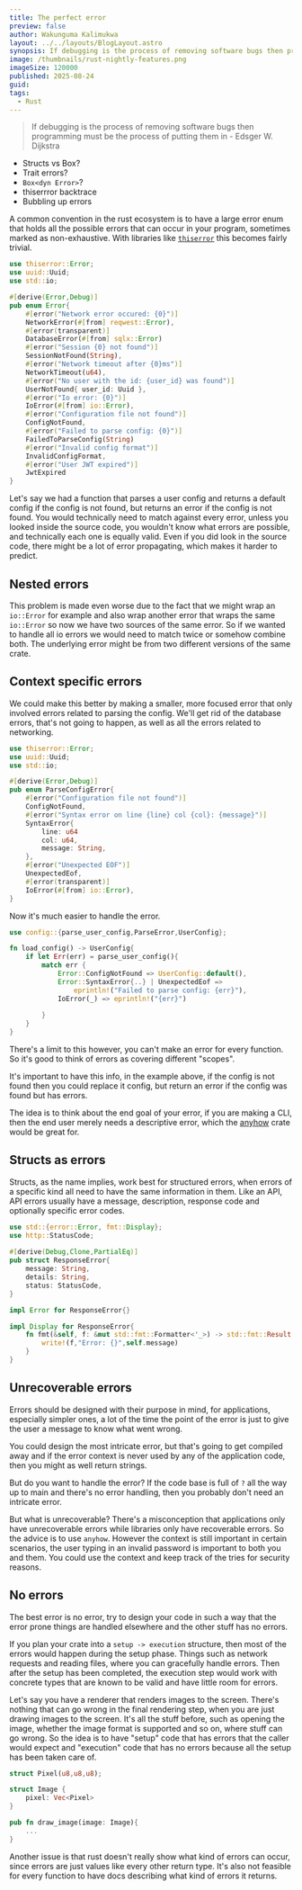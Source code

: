 ```yaml
---
title: The perfect error
preview: false
author: Wakunguma Kalimukwa
layout: ../../layouts/BlogLayout.astro
synopsis: If debugging is the process of removing software bugs then programming must be the process of putting them in
image: /thumbnails/rust-nightly-features.png
imageSize: 120000
published: 2025-08-24
guid:
tags:
  - Rust
---
```

> If debugging is the process of removing software bugs then programming must be the process of putting them in - Edsger W. Dijkstra

- Structs vs Box? 
- Trait errors?
- `Box<dyn Error>`?
- thiserrror backtrace
- Bubbling up errors

A common convention in the rust ecosystem is to have a large error enum that holds all the possible errors that can occur in your program, sometimes marked as non-exhaustive. With libraries like [`thiserror`](https://docs.rs/thiserror/latest/thiserror/) this becomes fairly trivial. 

```rust
use thiserror::Error;
use uuid::Uuid;
use std::io;

#[derive(Error,Debug)]
pub enum Error{
	#[error("Network error occured: {0}")]
	NetworkError(#[from] reqwest::Error),
	#[error(transparent)]
	DatabaseError(#[from] sqlx::Error)
	#[error("Session {0} not found")]
	SessionNotFound(String),
	#[error("Network timeout after {0}ms")]
	NetworkTimeout(u64),
	#[error("No user with the id: {user_id} was found")]
	UserNotFound{ user_id: Uuid },
	#[error("Io error: {0}")]
	IoError(#[from] io::Error),
	#[error("Configuration file not found")]
	ConfigNotFound,
	#[error("Failed to parse config: {0}")]
	FailedToParseConfig(String)
	#[error("Invalid config format")]
	InvalidConfigFormat,
	#[error("User JWT expired")]
	JwtExpired
}
```

Let's say we had a function that parses a user config and returns a default config if the config is not found, but returns an error if the config is not found. You would technically need to match against every error, unless you looked inside the source code, you wouldn't know what errors are possible, and technically each one is equally valid. Even if you did look in the source code, there might be a lot of error propagating, which makes it harder to predict.

## Nested errors

This problem is made even worse due to the fact that we might wrap an `io::Error` for example and also wrap another error that wraps the same `io::Error` so now we have two sources of the same error. So if we wanted to handle all io errors we would need to match twice or somehow combine both. The underlying error might be from two different versions of the same crate.

## Context specific errors
We could make this better by making a smaller, more focused error that only involved errors related to parsing the config. We'll get rid of the database errors, that's not going to happen, as well as all the errors related to networking.

```rust
use thiserror::Error;
use uuid::Uuid;
use std::io;

#[derive(Error,Debug)]
pub enum ParseConfigError{
	#[error("Configuration file not found")]
	ConfigNotFound,
	#[error("Syntax error on line {line} col {col}: {message}")]
	SyntaxError{
		line: u64
		col: u64,
		message: String,
	},
	#[error("Unexpected EOF")]
	UnexpectedEof,
	#[error(transparent)]
	IoError(#[from] io::Error),
}
```

Now it's much easier to handle the error.

```rust
use config::{parse_user_config,ParseError,UserConfig};

fn load_config() -> UserConfig{
	if let Err(err) = parse_user_config(){
		match err {
			Error::ConfigNotFound => UserConfig::default(),
			Error::SyntaxError{..} | UnexpectedEof => 
				eprintln!("Failed to parse config: {err}"),
			IoError(_) => eprintln!("{err}")
			
		}
	}
}
```

There's a limit to this however, you can't make an error for every function. So it's good to think of errors as covering different "scopes".

It's important to have this info, in the example above, if the config is not found then you could replace it config, but return an error if the config was found but has errors.

The idea is to think about the end goal of your error, if you are making a CLI, then the end user merely needs a descriptive error, which the [anyhow](https://docs.rs/anyhow/latest/anyhow/) crate would be great for.

## Structs as errors
Structs, as the name implies, work best for structured errors, when errors of a specific kind all need to have the same information in them. Like an API, API errors usually have a message, description, response code and optionally specific error codes.

```rust
use std::{error::Error, fmt::Display};
use http::StatusCode;
  
#[derive(Debug,Clone,PartialEq)]
pub struct ResponseError{
    message: String,
    details: String,
    status: StatusCode,
}

impl Error for ResponseError{}

impl Display for ResponseError{
    fn fmt(&self, f: &mut std::fmt::Formatter<'_>) -> std::fmt::Result {
        write!(f,"Error: {}",self.message)
    }
}
```
## Unrecoverable errors
Errors should be designed with their purpose in mind, for applications, especially simpler ones, a lot of the time the point of the error is just to give the user a message to know what went wrong.

You could design the most intricate error, but that's going to get compiled away and if the error context is never used by any of the application code, then you might as well return strings.

But do you want to handle the error? If the code base is full of `?` all the way up to main and there's no error handling, then you probably don't need an intricate error.

But what is unrecoverable? There's a misconception that applications only have unrecoverable errors while libraries only have recoverable errors. So the advice is to use `anyhow`. However the context is still important in certain scenarios, the user typing in an invalid password is important to both you and them. You could use the context and keep track of the tries for security reasons.

## No errors
The best error is no error, try to design your code in such a way that the error prone things are handled elsewhere and the other stuff has no errors.

If you plan your crate into a `setup -> execution` structure, then most of the errors would happen during the setup phase. Things such as network requests and reading files, where you can gracefully handle errors. Then after the setup has been completed, the execution step would work with concrete types that are known to be valid and have little room for errors. 

Let's say you have a renderer that renders images to the screen. There's nothing that can go wrong in the final rendering step, when you are just drawing images to the screen. It's all the stuff before, such as opening the image, whether the image format is supported and so on, where stuff can go wrong. So the idea is to have "setup" code that has errors that the caller would expect and "execution" code that has no errors because all the setup has been taken care of.

```rust
struct Pixel(u8,u8,u8);

struct Image {
	pixel: Vec<Pixel>
}

pub fn draw_image(image: Image){
	...
}
```

Another issue is that rust doesn't really show what kind of errors can occur, since errors are just values like every other return type. It's also not feasible for every function to have docs describing what kind of errors it returns.
